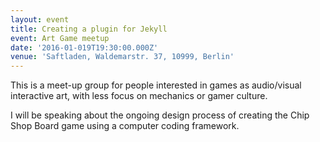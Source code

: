 ```yaml
---
layout: event
title: Creating a plugin for Jekyll
event: Art Game meetup
date: '2016-01-019T19:30:00.000Z'
venue: 'Saftladen, Waldemarstr. 37, 10999, Berlin'
---
```


This is a  meet-up group for people interested in games as audio/visual interactive art, with less focus on mechanics or gamer culture.

I will be speaking about the ongoing design process of creating the Chip Shop Board game using a computer coding framework.
